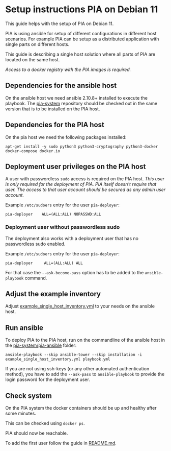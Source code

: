 # Setup instructions PIA on Debian 11

This guide helps with the setup of PIA on Debian 11.

PIA is using ansible for setup of different configurations in different host scenarios.
For example PIA can be setup as a distributed application with single parts on different hosts.

This guide is describing a single host solution where all parts of PIA are located on the same host.

_Access to a docker registry with the PIA images is required._

## Dependencies for the ansible host

On the ansible host we need ansible 2.10.8+ installed to execute the playbook.
The [pia-system](../) repository should be checked out in the same version that is to be installed on the PIA host.

## Dependencies for the PIA host

On the pia host we need the following packages installed:

```
apt-get install -y sudo python3 python3-cryptography python3-docker docker-compose docker.io
```

## Deployment user privileges on the PIA host

A user with passwordless `sudo` access is required on the PIA host.
_This user is only required for the deployment of PIA._
_PIA itself doesn't require that user._
_The access to that user account should be secured as any admin user account._

Example `/etc/sudoers` entry for the user `pia-deployer`:

```
pia-deployer	ALL=(ALL:ALL) NOPASSWD:ALL
```

### Deployment user without passwordless sudo

The deployment also works with a deployment user that has no passwordless sudo enabled.

Example `/etc/sudoers` entry for the user `pia-deployer`:

```
pia-deployer     ALL=(ALL:ALL) ALL
```

For that case the `--ask-become-pass` option has to be added to the `ansible-playbook` command.

## Adjust the example inventory

Adjust [example_single_host_inventory.yml](./example_single_host_inventory.yml) to your needs on the ansible host.

## Run ansible

To deploy PIA to the PIA host, run on the commandline of the ansible host in the [pia-system/pia-ansible](./) folder:

```
ansible-playbook --skip ansible-tower --skip installation -i example_single_host_inventory.yml playbook.yml
```

If you are not using ssh-keys (or any other automated authentication method), you have to add the `--ask-pass` to `ansible-playbook` to provide the login password for the deployment user.

## Check system

On the PIA system the docker containers should be up and healthy after some minutes.

This can be checked using `docker ps`.

PIA should now be reachable.

To add the first user follow the guide in [README.md](../README.md).
